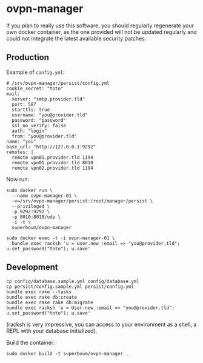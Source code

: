 # ovpn-manager

If you plan to really use this software, you should regularly regenerate your own docker container, as the one provided will not be updated regularly and could not integrate the latest available security patches.

## Production

Example of `config.yml`:

```
# /srv/ovpn-manager/persist/config.yml
cookie_secret: "toto"
mail:
  server: "smtp.provider.tld"
  port: 587
  starttls: true
  username: "you@provider.tld"
  password: "password"
  ssl_no_verify: false
  auth: "login"
  from: "you@provider.tld"
name: "you"
base_url: "http://127.0.0.1:9292"
remotes: |
  remote vpn01.provider.tld 1194
  remote vpn01.provider.tld 8010
  remote vpn02.provider.tld 1194
```

Now run:

```
sudo docker run \
  --name ovpn-manager-01 \
  -v=/srv/ovpn-manager/persist:/root/manager/persist \
  --privileged \
  -p 9292:9292 \
  -p 8010:8010/udp \
  -i -t \
  superboum/ovpn-manager

sudo docker exec -t -i ovpn-manager-01 \
  bundle exec racksh 'u = User.new :email => "you@provider.tld"; u.set_password("toto"); u.save'

```

## Development

```
cp config/database.sample.yml config/database.yml
cp persist/config.sample.yml persist/config.yml
bundle exec rake --tasks
bundle exec rake db:create
bundle exec rake rake db:migrate
bundle exec racksh 'u = User.new :email => "you@provider.tld"; u.set_password("toto"); u.save'
```

(racksh is very impressive, you can access to your environment as a shell, a REPL with your database initialized).

Build the container:

```
sudo docker build -t superboum/ovpn-manager .
```
